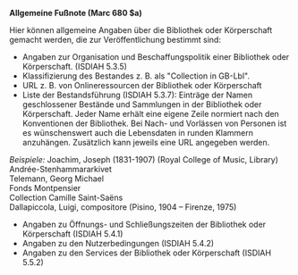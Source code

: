 **Allgemeine Fußnote&nbsp;(Marc 680 $a)**

Hier können allgemeine Angaben über die Bibliothek oder Körperschaft gemacht werden, die zur Veröffentlichung bestimmt sind:

- Angaben zur Organisation und Beschaffungspolitik einer Bibliothek oder Körperschaft.&nbsp;(ISDIAH 5.3.5)
- Klassifizierung des Bestandes z. B. als "Collection in GB-Lbl".  
- URL z. B. von Onlineressourcen der Bibliothek oder Körperschaft
- Liste der Bestandsführung&nbsp;(ISDIAH 5.3.7):&nbsp;Einträge der Namen geschlossener Bestände und Sammlungen in der Bibliothek oder Körperschaft. Jeder Name erhält eine eigene Zeile normiert nach den Konventionen der Bibliothek. Bei Nach- und Vorlässen von Personen ist es wünschenswert auch die Lebensdaten in runden Klammern anzuhängen. Zusätzlich kann jeweils eine URL angegeben werden. &nbsp;  
  
_Beispiele:_ Joachim, Joseph (1831-1907)&nbsp;(Royal College of Music, Library)  
Andrée-Stenhammararkivet  
Telemann, Georg Michael  
Fonds Montpensier  
Collection Camille Saint-Saëns  
Dallapiccola, Luigi, compositore (Pisino, 1904 – Firenze, 1975)&nbsp;

- Angaben zu Öffnungs- und Schließungszeiten&nbsp;der Bibliothek oder Körperschaft&nbsp;(ISDIAH 5.4.1)
- Angaben zu den Nutzerbedingungen&nbsp;(ISDIAH 5.4.2)
- Angaben zu den Services der Bibliothek oder Körperschaft&nbsp;(ISDIAH 5.5.2)